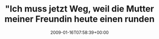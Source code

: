 ---
retweeted: false
source: <a href="http://twitter.com" rel="nofollow">Twitter Web Client</a>
entities:
  hashtags:
  - text: fail
    indices:
    - '137'
    - '142'
  symbols: []
  user_mentions: []
  urls: []
display_text_range:
- '0'
- '142'
favorite_count: '0'
id_str: '1123219717'
truncated: false
retweet_count: '0'
id: '1123219717'
created_at: Fri Jan 16 07:58:39 +0000 2009
favorited: false
full_text: '"Ich muss jetzt Weg, weil die Mutter meiner Freundin heute einen runden
  Geburtstag feiert." &lt;- Das wird also jetzt Basic Thinking! :) #fail'
lang: de
tags:
- fail
- pesos/twitter
date: '2009-01-16T07:58:39+00:00'
src: https://twitter.com/bascht/status/1123219717
original_url: https://twitter.com/bascht/status/1123219717
type: twitter_tweet
text: '"Ich muss jetzt Weg, weil die Mutter meiner Freundin heute einen runden Geburtstag
  feiert." &lt;- Das wird also jetzt Basic Thinking! :) #fail'
title: "\"Ich muss jetzt Weg, weil die Mutter meiner Freundin heute einen runden"

---